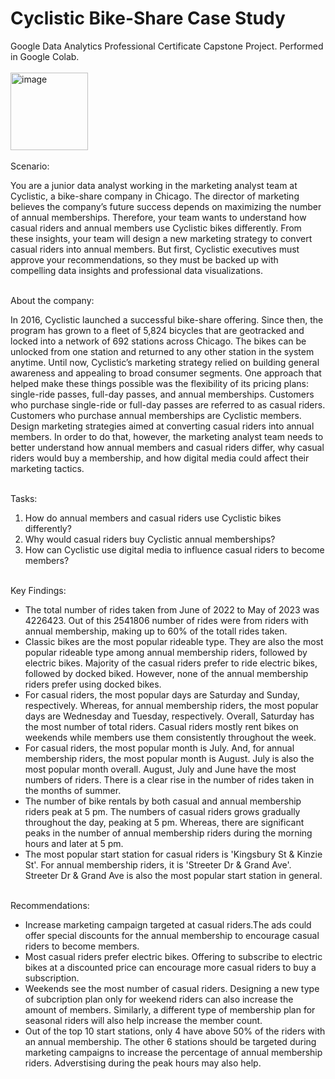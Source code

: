 # Cyclistic Bike-Share Case Study
Google Data Analytics Professional Certificate Capstone Project. Performed in Google Colab. <br><br>
<img width="124" alt="image" src="https://github.com/sayalisa2li7/cyclistic-data-analysis/assets/91866677/00ce5e5e-14f7-4d64-b3ba-f39a022f0f6f"> <br><br>
Scenario: <br>

You are a junior data analyst working in the marketing analyst team at Cyclistic, a bike-share company in Chicago. The director of marketing believes the company’s future success depends on maximizing the number of annual memberships. Therefore, your team wants to understand how casual riders and annual members use Cyclistic bikes differently. From these insights, your team will design a new marketing strategy to convert casual riders into annual members. But first, Cyclistic executives must approve your recommendations, so they must be backed up with compelling data insights and professional data
visualizations.
<br><br>

About the company: <br>

In 2016, Cyclistic launched a successful bike-share offering. Since then, the program has grown to a fleet of 5,824 bicycles that are geotracked and locked into a network of 692 stations across Chicago. The bikes can be unlocked from one station and
returned to any other station in the system anytime.
Until now, Cyclistic’s marketing strategy relied on building general awareness and appealing to broad consumer segments.
One approach that helped make these things possible was the flexibility of its pricing plans: single-ride passes, full-day passes, and annual memberships. Customers who purchase single-ride or full-day passes are referred to as casual riders. Customers who purchase annual memberships are Cyclistic members.
Design marketing strategies aimed at converting casual riders into annual members. In order to
do that, however, the marketing analyst team needs to better understand how annual members and casual riders differ, why
casual riders would buy a membership, and how digital media could affect their marketing tactics.
<br><br>

Tasks:<br>
1. How do annual members and casual riders use Cyclistic bikes differently?
2. Why would casual riders buy Cyclistic annual memberships?
3. How can Cyclistic use digital media to influence casual riders to become members?
<br><br>

Key Findings: <br>
* The total number of rides taken from June of 2022 to May of 2023 was 4226423. Out of this 2541806 number of rides were from riders with annual membership, making up to 60% of the totall rides taken.
* Classic bikes are the most popular rideable type. They are also the most popular rideable type among annual membership riders, followed by electric bikes. Majority of the casual riders prefer to ride electric bikes, followed by docked biked. However, none of the annual membership riders prefer using docked bikes.
* For casual riders, the most popular days are Saturday and Sunday, respectively. Whereas, for annual membership riders, the most popular days are Wednesday and Tuesday, respectively. Overall, Saturday has the most number of total riders.
Casual riders mostly rent bikes on weekends while members use them consistently throughout the week.
* For casual riders, the most popular month is July. And, for annual membership riders, the most popular month is August. July is also the most popular month overall.
August, July and June have the most numbers of riders. There is a clear rise in the number of rides taken in the months of summer.
* The number of bike rentals by both casual and annual membership riders peak at 5 pm.
The numbers of casual riders grows gradually throughout the day, peaking at 5 pm. Whereas, there are significant peaks in the number of annual membership riders during the morning hours and later at 5 pm.
* The most popular start station for casual riders is 'Kingsbury St & Kinzie St'. For annual membership riders, it is 'Streeter Dr & Grand Ave'. Streeter Dr & Grand Ave is also the most popular start station in general.

<br>
Recommendations: <br>

* Increase marketing campaign targeted at casual riders.The ads could offer special discounts for the annual membership to encourage casual riders to become members.
* Most casual riders prefer electric bikes. Offering to subscribe to electric bikes at a discounted price can encourage more casual riders to buy a subscription.
* Weekends see the most number of casual riders. Designing a new type of subcription plan only for weekend riders can also increase the amount of members. Similarly, a different type of membership plan for seasonal riders will also help increase the member count.
* Out of the top 10 start stations, only 4 have above 50% of the riders with an annual membership. The other 6 stations should be targeted during marketing campaigns to increase the percentage of annual membership riders. Adverstising during the peak hours may also help.

